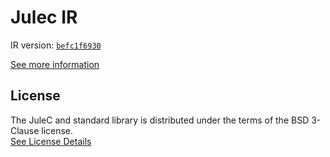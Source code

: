 # Julec IR

IR version: [`befc1f6930`](https://github.com/julelang/jule/tree/befc1f6930ca91518101f510f0e4bbffb11108bf)

[See more information](https://manual.jule.dev/getting-started/install-from-source/compile-from-ir.html)

## License

The JuleC and standard library is distributed under the terms of the BSD 3-Clause license. \
[See License Details](./LICENSE)
